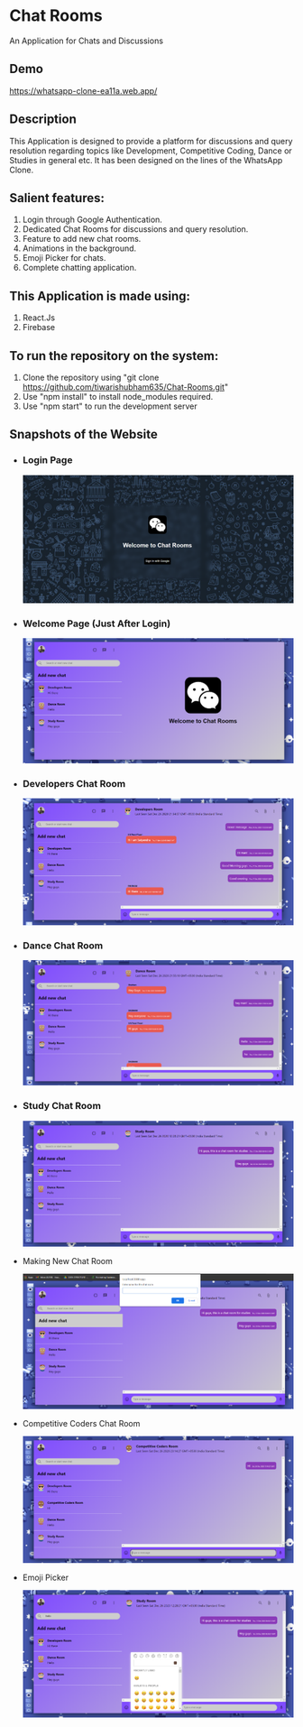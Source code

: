 # Chat Rooms 
An Application for Chats and Discussions

## Demo
https://whatsapp-clone-ea11a.web.app/

## Description
This Application is designed to provide a platform for discussions and query resolution regarding topics like Development, Competitive Coding, Dance or Studies in general etc. It has been designed on the lines of the WhatsApp Clone.

## Salient features:
  1. Login through Google Authentication.
  2. Dedicated Chat Rooms for discussions and query resolution.
  3. Feature to add new chat rooms.
  4. Animations in the background.
  5. Emoji Picker for chats.
  6. Complete chatting application.

## This Application is made using:
  1. React.Js
  2. Firebase

## To run the repository on the system:
  1. Clone the repository using "git clone https://github.com/tiwarishubham635/Chat-Rooms.git"
  2. Use "npm install" to install node_modules required.
  3. Use "npm start" to run the development server  

## Snapshots of the Website
* ### Login Page

   ![Screenshot](Snapshots/Login.png)
   

* ### Welcome Page (Just After Login)

   ![Screenshot](Snapshots/Welcome.png)
   

* ### Developers Chat Room

   ![Screenshot](Snapshots/DevRoom.png)
   

* ### Dance Chat Room

   ![Screenshot](Snapshots/DanceRoom.png)
   

* ### Study Chat Room

   ![Screenshot](Snapshots/StudyRoom.png)
   

* Making New Chat Room

   ![Screenshot](Snapshots/NewRoom.png)
   

* Competitive Coders Chat Room

   ![Screenshot](Snapshots/CompCodersRoom.png)
   

* Emoji Picker

   ![Screenshot](Snapshots/EmojiPicker.png)
   
